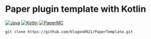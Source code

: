 # Paper plugin template with Kotlin
[![Java](https://img.shields.io/badge/Java-21-FF7700.svg?logo=java)]()
[![Kotlin](https://img.shields.io/badge/Kotlin-2.2.20-186FCC.svg?logo=kotlin)]()
[![PaperMC](https://img.shields.io/badge/PaperMC-1.21.10-222222.svg)]()
```
git clone https://github.com/blugon0921/PaperTemplate.git
```